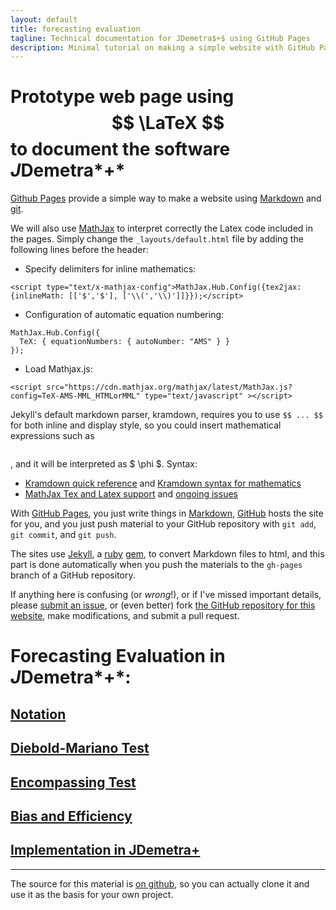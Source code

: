```yaml
---
layout: default
title: forecasting evaluation
tagline: Technical documentation for JDemetra$+$ using GitHub Pages
description: Minimal tutorial on making a simple website with GitHub Pages
---
```



# Prototype web page using  $$ \LaTeX $$  to document the software *J*Demetra*+*

[Github Pages](https://pages.github.com) provide a simple way to make a
website using
[Markdown](https://daringfireball.net/projects/markdown/) and
[git](https://git-scm.com). 

We will also use [MathJax](https://www.mathjax.org/) 
to interpret correctly the Latex code included in the pages. Simply change the ```_layouts/default.html``` file 
by adding the following lines before the header: 

- Specify delimiters for inline mathematics: 
``` 
<script type="text/x-mathjax-config">MathJax.Hub.Config({tex2jax: {inlineMath: [['$','$'], ['\\(','\\)']]}});</script>
```

- Configuration of automatic equation numbering:
``` 
MathJax.Hub.Config({
  TeX: { equationNumbers: { autoNumber: "AMS" } }
});
``` 


- Load Mathjax.js: 
```
<script src="https://cdn.mathjax.org/mathjax/latest/MathJax.js?config=TeX-AMS-MML_HTMLorMML" type="text/javascript" ></script>    
```

Jekyll's default markdown parser, kramdown, requires you to use ```$$ ... $$``` for both inline and display style,
so you could  insert mathematical expressions such as  
``` $$ \phi $$
``` 
, and it will be interpreted as $ \phi $. Syntax:
- [Kramdown quick reference](https://kramdown.gettalong.org/quickref.html) and [Kramdown syntax for mathematics](https://kramdown.gettalong.org/syntax.html#math-blocks)
- [MathJax Tex and Latex support](http://docs.mathjax.org/en/latest/tex.html) and [ongoing issues](https://github.com/mathjax/MathJax-docs/issues)


With [GitHub Pages](https://pages.github.com), you just write things in
[Markdown](https://daringfireball.net/projects/markdown/),
[GitHub](https://github.com) hosts the site for you, and you just push
material to your GitHub repository with `git add`, `git commit`, and
`git push`.


The sites use [Jekyll](https://jekyllrb.com/), a
[ruby](https://www.ruby-lang.org/en/) [gem](https://rubygems.org/), to
convert Markdown files to html, and this part is done
automatically when you push the materials to the `gh-pages` branch
of a GitHub repository.

If anything here is confusing (or _wrong_!), or if I've missed
important details, please
[submit an issue](https://github.com/Liedo/Liedo.github.io/issues), or (even
better) fork [the GitHub repository for this website](https://github.com/Liedo/Liedo.github.io),
make modifications, and submit a pull request.

# Forecasting Evaluation in *J*Demetra*+*:
## [Notation](pages/notation.md)
## [Diebold-Mariano Test](pages/dmtest.md)
## [Encompassing Test](pages/encompassing.md)
## [Bias and Efficiency](pages/bias.md)
## [Implementation in JDemetra+](pages/jdimplementation.md)


---

The source for this material is [on github](https://github.com/Liedo/Liedo.github.io), so you can actually clone it
and use it as the basis for your own project.
